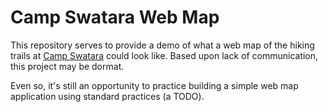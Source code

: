 # Camp Swatara Web Map
This repository serves to provide a demo of what a web map of the hiking trails at [Camp Swatara](https://www.campswatara.org/) could look like.  Based upon lack of communication, this project may be dormat.

Even so, it's still an opportunity to practice building a simple web map application using standard practices (a TODO).
